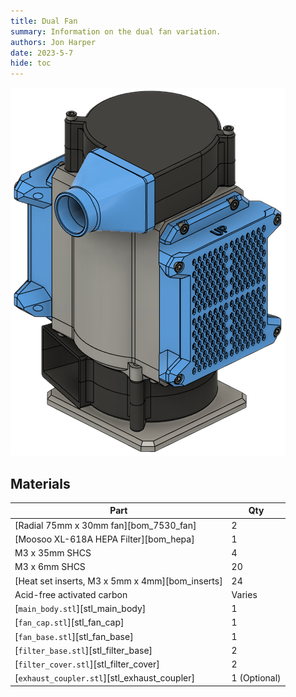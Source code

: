 ```yaml
---
title: Dual Fan
summary: Information on the dual fan variation.
authors: Jon Harper
date: 2023-5-7
hide: toc
---
```


![preview](assets/img/gallery/dual_filter.png)

## Materials

| Part | Qty |
|------|-----|
| [Radial 75mm x 30mm fan][bom_7530_fan]            | 2 |
| [Moosoo XL-618A HEPA Filter][bom_hepa]            | 1 |
| M3 x 35mm SHCS                                    | 4 |
| M3 x 6mm SHCS                                     | 20 |
| [Heat set inserts, M3 x 5mm x 4mm][bom_inserts]   | 24 |
| Acid-free activated carbon                        | Varies |
| [`main_body.stl`][stl_main_body]                  | 1 |
| [`fan_cap.stl`][stl_fan_cap]                      | 1 |
| [`fan_base.stl`][stl_fan_base]                    | 1 |
| [`filter_base.stl`][stl_filter_base]              | 2 |
| [`filter_cover.stl`][stl_filter_cover]            | 2 |
| [`exhaust_coupler.stl`][stl_exhaust_coupler]      | 1 (Optional) |